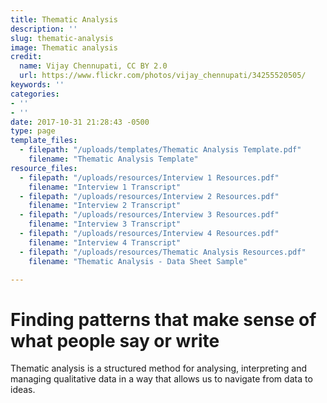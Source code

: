 ```yaml
---
title: Thematic Analysis
description: ''
slug: thematic-analysis
image: Thematic analysis
credit:
  name: Vijay Chennupati, CC BY 2.0
  url: https://www.flickr.com/photos/vijay_chennupati/34255520505/
keywords: ''
categories:
- ''
- ''
date: 2017-10-31 21:28:43 -0500
type: page
template_files:
  - filepath: "/uploads/templates/Thematic Analysis Template.pdf"
    filename: "Thematic Analysis Template"
resource_files:
  - filepath: "/uploads/resources/Interview 1 Resources.pdf"
    filename: "Interview 1 Transcript"
  - filepath: "/uploads/resources/Interview 2 Resources.pdf"
    filename: "Interview 2 Transcript"
  - filepath: "/uploads/resources/Interview 3 Resources.pdf"
    filename: "Interview 3 Transcript"
  - filepath: "/uploads/resources/Interview 4 Resources.pdf"
    filename: "Interview 4 Transcript"
  - filepath: "/uploads/resources/Thematic Analysis Resources.pdf"
    filename: "Thematic Analysis - Data Sheet Sample"

---
```

# Finding patterns that make sense of what people say or write

Thematic analysis is a structured method for analysing, interpreting and managing qualitative data in a way that allows us to navigate from data to ideas.
